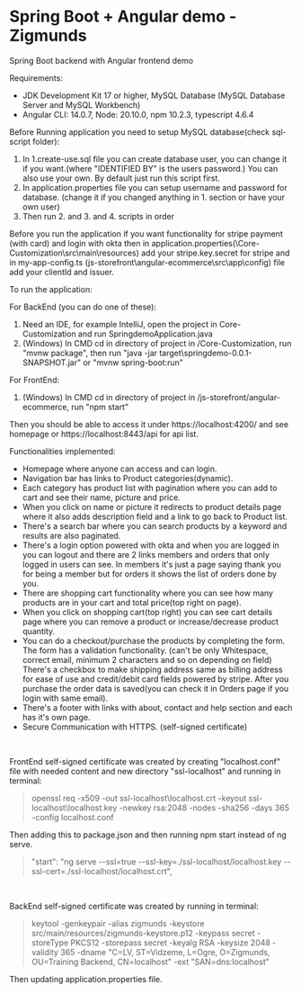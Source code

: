 # Spring Boot + Angular demo - Zigmunds
Spring Boot backend with Angular frontend demo

Requirements:
- JDK Development Kit 17 or higher, MySQL Database (MySQL Database Server and MySQL Workbench)
- Angular CLI: 14.0.7, Node: 20.10.0, npm 10.2.3, typescript 4.6.4

Before Running application you need to setup MySQL database(check sql-script folder):
1) In 1.create-use.sql file you can create database user, you can change it if you want.(where "IDENTIFIED BY" is the users password.) You can also use your own.
   By default just run this script first.
2) In application.properties file you can setup username and password for database. (change it if you changed anything in 1. section or have your own user)
3) Then run 2. and 3. and 4. scripts in order

Before you run the application if you want functionality for stripe payment (with card) and login with okta 
then in application.properties(\Core-Customization\src\main\resources) add your stripe.key.secret for stripe 
and in my-app-config.ts (js-storefront\angular-ecommerce\src\app\config) file add your clientId and issuer.

To run the application:

For BackEnd (you can do one of these): 
1) Need an IDE, for example IntelliJ, open the project in Core-Customization and run SpringdemoApplication.java
2) (Windows) In CMD cd in directory of project in /Core-Customization, run "mvnw package", then run "java -jar target\springdemo-0.0.1-SNAPSHOT.jar" or "mvnw spring-boot:run"

For FrontEnd:
1) (Windows) In CMD cd in directory of project in /js-storefront/angular-ecommerce, run "npm start"

Then you should be able to access it under https://localhost:4200/ and see homepage or https://localhost:8443/api for api list.

Functionalities implemented:
- Homepage where anyone can access and can login.
- Navigation bar has links to Product categories(dynamic).
- Each category has product list with pagination where you can add to cart and see their name, picture and price.
- When you click on name or picture it redirects to product details page where it also adds description field and a link to go back to Product list.
- There's a search bar where you can search products by a keyword and results are also paginated.
- There's a login option powered with okta and when you are logged in you can logout and there are 2 links members 
and orders that only logged in users can see. In members it's just a page saying thank you for being a member but for orders it shows the list of orders done by you.
- There are shopping cart functionality where you can see how many products are in your cart and total price(top right on page).
- When you click on shopping cart(top right) you can see cart details page where you can remove a product or increase/decrease product quantity.
- You can do a checkout/purchase the products by completing the form. The form has a validation functionality. 
(can't be only Whitespace, correct email, minimum 2 characters and so on depending on field) 
There's a checkbox to make shipping address same as billing address for ease of use and credit/debit card fields powered by stripe. 
After you purchase the order data is saved(you can check it in Orders page if you login with same email).
- There's a footer with links with about, contact and help section and each has it's own page.
- Secure Communication with HTTPS. (self-signed certificate)

<br>

FrontEnd self-signed certificate was created by creating "localhost.conf" file with needed content and new directory "ssl-localhost" and running in terminal:
> openssl req -x509 -out ssl-localhost\localhost.crt -keyout ssl-localhost\localhost.key -newkey rsa:2048 -nodes -sha256 -days 365 -config localhost.conf

Then adding this to package.json and then running npm start instead of ng serve.
> "start": "ng serve --ssl=true --ssl-key=./ssl-localhost/localhost.key --ssl-cert=./ssl-localhost/localhost.crt",

<br>

BackEnd self-signed certificate was created by running in terminal:
> keytool -genkeypair -alias zigmunds -keystore src/main/resources/zigmunds-keystore.p12 -keypass secret -storeType PKCS12 -storepass secret -keyalg RSA -keysize 2048 -validity 365 -dname "C=LV, ST=Vidzeme, L=Ogre, O=Zigmunds, OU=Training Backend, CN=localhost" -ext "SAN=dns:localhost"

Then updating application.properties file.
